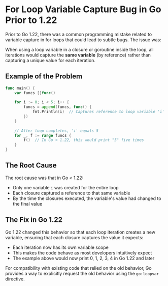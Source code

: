 # For Loop Variable Capture Bug in Go Prior to 1.22

Prior to Go 1.22, there was a common programming mistake related to variable capture in for loops that could lead to subtle bugs. The issue was:

When using a loop variable in a closure or goroutine inside the loop, all iterations would capture the **same variable** (by reference) rather than capturing a unique value for each iteration.

## Example of the Problem

```go
func main() {
    var funcs []func()
    
    for i := 0; i < 5; i++ {
        funcs = append(funcs, func() {
            fmt.Println(i)  // Captures reference to loop variable 'i'
        })
    }
    
    // After loop completes, 'i' equals 5
    for _, f := range funcs {
        f()  // In Go < 1.22, this would print "5" five times
    }
}
```

## The Root Cause

The root cause was that in Go < 1.22:
- Only one variable `i` was created for the entire loop
- Each closure captured a reference to that same variable
- By the time the closures executed, the variable's value had changed to the final value

## The Fix in Go 1.22

Go 1.22 changed this behavior so that each loop iteration creates a new variable, ensuring that each closure captures the value it expects:

- Each iteration now has its own variable scope
- This makes the code behave as most developers intuitively expect
- The example above would now print 0, 1, 2, 3, 4 in Go 1.22 and later

For compatibility with existing code that relied on the old behavior, Go provides a way to explicitly request the old behavior using the `go:loopvar` directive.